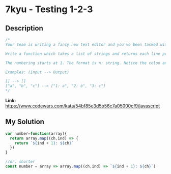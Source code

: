 # 7kyu - Testing 1-2-3

## Description
```js
/*
Your team is writing a fancy new text editor and you've been tasked with implementing the line numbering.

Write a function which takes a list of strings and returns each line prepended by the correct number.

The numbering starts at 1. The format is n: string. Notice the colon and space in between.

Examples: (Input --> Output)

[] --> []
["a", "b", "c"] --> ["1: a", "2: b", "3: c"]
*/
```

**Link:** https://www.codewars.com/kata/54bf85e3d5b56c7a05000cf9/javascript

## My Solution
```js
var number=function(array){
  return array.map((ch,ind) => {
    return `${ind + 1}: ${ch}`
  })
}

//or, shorter
const number = array => array.map((ch,ind) => `${ind + 1}: ${ch}`)
```